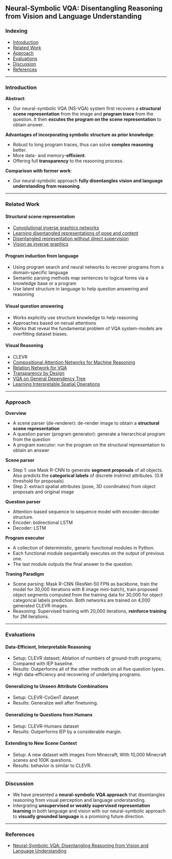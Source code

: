 ## Neural-Symbolic VQA: Disentangling Reasoning from Vision and Language Understanding

### Indexing
- [Introduction](#Introduction)
- [Related Work](#Related-Work)
- [Approach](#Approach)
- [Evaluations](#Evaluations)
- [Discussion](#Discussion)
- [References](#References)
---
### Introduction
**Abstract**:
- Our neural-symbolic VQA (NS-VQA) system first recovers a **structural scene representation** from the image and **program trace** from
the question. It then **excutes the program on the scene representation** to obtain answer.

**Advantages of incorporating symbolic structure as prior knowledge**:
- Robust to long program traces, thus can solve **complex reasoning** better.
- More data- and memory-**efficient**.
- Offering full **transparency** to the reasoning process.

**Comparison with former work**:
- Our neural-symbolic approach **fully disentangles vision and language understanding from reasoning**.

---
### Related Work
#### Structural scene representation
- [Convolutional inverse graphics networks](https://arxiv.org/pdf/1503.03167.pdf)
- [Learning disentangled representations of pose and content](https://papers.nips.cc/paper/5639-weakly-supervised-disentangling-with-recurrent-transformations-for-3d-view-synthesis.pdf)
- [Disentangled representation without direct supervision](https://arxiv.org/pdf/1707.03389.pdf)
- [Vision as inverse graphics](https://pdf.sciencedirectassets.com/271877/1-s2.0-S1364661306X01195/1-s2.0-S1364661306001264/main.pdf?x-amz-security-token=AgoJb3JpZ2luX2VjEHgaCXVzLWVhc3QtMSJIMEYCIQD6UvP49dRiZ1W7GwYG%2BPqfyd4CccOFjKlCaT72dFVJPwIhAPhjpkm5YuayjNTNAKvKrut1IHRtV5rs2gj0oL%2F2aTuyKtoDCEEQAhoMMDU5MDAzNTQ2ODY1IgwTWtEXnHpmspahjkoqtwOP8ho5x55CspuMv96yl056khiNgIGMDx8vGMFarYjUuqr%2BLxtARigTdsGGB5ZX08IGmMZZsH%2BZA8n3kWQC8HqYxByXpR1s65TTdD52VtRT%2BBQpxa1y0t0KGK4LixTb%2FR5QqgUWRdgeVeZGoAy3Bjwr9i9JdQgh7AhmLxQzS1Gqrpl4YMc4fVH9zk9g7RjqTJCzUxJb5mMXPsj0ICoyNvnjn9xK%2B%2F%2BpZqaJy2xsaNEwxT5Efe9%2BlROGSjzo4FLKw80SQZC09OgFcEH1Y0sydue93cf8rBVXPdtz0tiPIpszr%2FpzzNRb%2BIEJ%2B7w7YjD5efiCvD5DhsZ9b6WOQwE2mSnRHWGACkv%2FdAnDsa5GXe1iZA94tFCmF0whXpGUDSUJmi1VaGJ3qEkQB1N7vEoUN9jqjNY0Oxtz4KpsIrbZ4sPm7synAQJZM9j%2BzpOtka7xun92B%2BrsKtMjRhzSkp1OGee2tb4lER%2BK4T8Ekpa%2FdGG3pvdU541ECQ00yzSacN%2Fey2Xaj%2BOubh8zQ9lnrWoUwjeFNBl%2BfbANwhWgeg9hEcD81vzrirm5wano8tNxi%2FqG5j9nCmVqS6AxMJzvq%2BUFOrMBttx560dHw%2F5hWCXDAjmzObeOEZXvF1ZSzjTBmezYsLOwPTIs9f0mMJrU%2B5P%2BoeQ3q5YdVR9mDwi2EEju4chrWbUhI9ArSlw7VyORxDaY%2FEvCxdDbTMh%2Fjt6gPiEp%2Bd0vjtZBBjk724jC1GeHG7xAdvpCXoomZ9krx5TIe%2BSkggwU%2F9hhcLu6W8y3a3QzHMBDbxAlWp392SoAEQwSibQ5TSZmCGfQdVf4v%2BCBzevAMLWI178%3D&AWSAccessKeyId=ASIAQ3PHCVTYUBQTLTG2&Expires=1554711805&Signature=Sg5gHBE%2FMo%2BMsdpC%2FMXEY4mdnXM%3D&hash=e72336ee7d1f2189e8787249349224180dcfba4c7e98d370cac712dc180f716f&host=68042c943591013ac2b2430a89b270f6af2c76d8dfd086a07176afe7c76c2c61&pii=S1364661306001264&tid=spdf-bddd8b6b-0867-41cc-a229-ffba38490831&sid=8e287f9b8c8b474ce689771-ed1ba3d2a6c6gxrqb&type=client)

#### Program induction from language
- Using program search and neural networks to recover programs from a domain-specific language
- Semantic parsing methods map sentences to logical forms via a knowledge base or a program
- Use latent structure in language to help question answering and reasoning

#### Visual question answering
- Works explicitly use structure knowledge to help reasoning
- Approaches based on nerual attentions
- Works that reveal the fundamental problem of VQA system-models are overfitting dataset biases.

#### Visual Reasoning
- CLEVR
- [Compositional Attention Networks for Machine Reasoning](https://cs.stanford.edu/people/dorarad/mac/blog.html)
- [Relation Network for VQA](https://arxiv.org/pdf/1706.01427.pdf)
- [Transparency by Design](https://arxiv.org/pdf/1803.05268.pdf)
- [VQA on General Dependency Tree](http://openaccess.thecvf.com/content_cvpr_2018/papers/Cao_Visual_Question_Reasoning_CVPR_2018_paper.pdf)
- [Learning Interpretable Spatial Operations](https://arxiv.org/pdf/1712.03463.pdf)

---
### Approach
**Overview**
- A scene parser (de-renderer): de-render image to obtain a **structural scene representation**
- A question parser (program generator): generate a hierarchical program from the question
- A program executor: run the program on the structural representation to obtain an answer

**Scene parser**
- Step 1: use Mask R-CNN to generate **segment proposals** of all objects. Also predicts the **categorical labels** of discrete instrinct attributes. (0.9 threshold for proposals)
- Step 2: extract spatial attributes (pose, 3D coordinates) from object proposals and original image

**Question parser**
- Attention-based sequence to sequence model with encoder-decoder structure.
- Encoder: bidirectional LSTM
- Decoder: LSTM

**Program executor**
- A collection of deterministic, generic functional modules in Python.
- Each functional module sequentially executes on the output of previous one.
- The last module outputs the final answer to the question.

**Traning Paradigm**
- Scene parsing: Mask R-CNN (ResNet-50 FPN as backbone, train the model for 30,000 iterations with 8 image mini-batch), train proposed object segments computed from the training data for 30,000 for object categorical labels prediction. Both networks are trained on 4,000 generated CLEVR images.
- Reasoning: Supervised training with 20,000 iterations, **reinforce training** for 2M iterations.
---
### Evaluations
#### Data-Efficient, Interpretable Reasoning
- Setup: CLEVR dataset; Ablation of numbers of ground-truth programs; Compared with IEP baseline.
- Results: Outperforms all of the other methods on all five question types.
- High data-efficiency and recovering of underlying programs.

#### Generalizing to Unseen Attribute Combinations
- Setup: CLEVR-CoGenT dataset
- Results: Generalize well after finetuning.

#### Generalizing to Questions from Humans
- Setup: CLEVR-Humans dataset
- Results: Outperforms IEP by a considerable margin.

#### Extending to New Scene Context
- Setup: A new dataset with images from Minecraft; With 10,000 Minecraft scenes and 100K questions.
- Results: behavior is similar to CLEVR.

---
### Discussion
- We have presented a **neural-symbolic VQA approach** that disentangles reasoning from visual perception and language understanding.
- Intergrating **unsupervised or weakly supervised representation learning** in both language and vision with our neural-symbolic approach to **visually grounded language** is a promising future direction.

---
### References
- [Neural-Symbolic VQA: Disentangling Reasoning from Vision and Language Understanding](https://arxiv.org/pdf/1810.02338.pdf)
